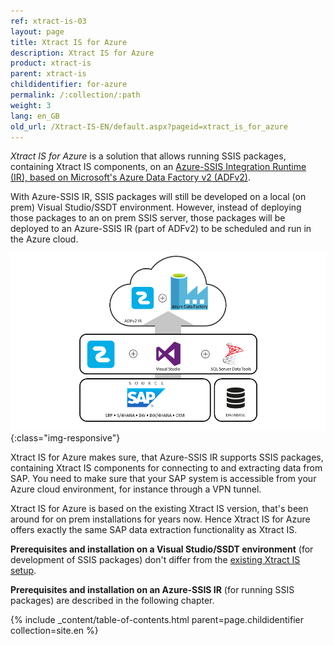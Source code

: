 ```yaml
---
ref: xtract-is-03
layout: page
title: Xtract IS for Azure
description: Xtract IS for Azure
product: xtract-is
parent: xtract-is
childidentifier: for-azure
permalink: /:collection/:path
weight: 3
lang: en_GB
old_url: /Xtract-IS-EN/default.aspx?pageid=xtract_is_for_azure
---
```


*Xtract IS for Azure* is a solution that allows running SSIS packages, containing Xtract IS components, on an [Azure-SSIS Integration Runtime (IR), based on Microsoft's Azure Data Factory v2 (ADFv2)](https://azure.microsoft.com/en-us/blog/lift-sql-server-integration-services-packages-to-azure-with-azure-data-factory/).

With Azure-SSIS IR, SSIS packages will still be developed on a local (on prem) Visual Studio/SSDT environment.
However, instead of deploying those packages to an on prem SSIS server, those packages will be deployed to an Azure-SSIS IR (part of ADFv2) to be scheduled and run in the Azure cloud.

![XISforAzure_Architecture](/img/content/xis_for_azure_architecture.png){:class="img-responsive"}

Xtract IS for Azure makes sure, that Azure-SSIS IR supports SSIS packages, containing Xtract IS components for connecting to and extracting data from SAP. You need to make sure that your SAP system is accessible from your Azure cloud environment, for instance through a VPN tunnel.

Xtract IS for Azure is based on the existing Xtract IS version, that's been around for on prem installations for years now.
Hence Xtract IS for Azure offers exactly the same SAP data extraction functionality as Xtract IS.

**Prerequisites and installation on a Visual Studio/SSDT environment** (for development of SSIS packages) don't differ from the [existing Xtract IS setup](./requirements-and-installation).

**Prerequisites and installation on an Azure-SSIS IR** (for running SSIS packages) are described in the following chapter.

{% include _content/table-of-contents.html parent=page.childidentifier collection=site.en %}
